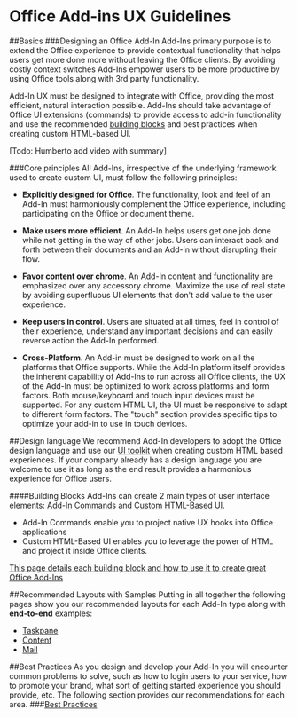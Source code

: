 # Office Add-ins UX Guidelines #

##Basics
###Designing an Office Add-In
Add-Ins primary purpose is to extend the Office experience to provide contextual functionality that helps users get more done more without leaving the Office clients. By avoiding costly context switches Add-Ins empower users to be more productive by using Office tools along with 3rd party functionality. 

Add-In UX must be designed to integrate with Office, providing the most efficient, natural interaction possible. Add-Ins should take advantage of Office UI extensions (commands) to provide access to add-in functionality and use the recommended [building blocks](UIElements.md) and best practices when creating custom HTML-based UI. 
 

[Todo: Humberto add video with summary]
 
###Core principles
All Add-Ins, irrespective of the underlying framework used to create custom UI, must follow the following principles: 

- **Explicitly designed for Office**. The functionality, look and feel of an Add-In must harmoniously complement the Office experience, including participating on the Office or document theme.
 
- **Make users more efficient**. An Add-In helps users get one job done while not getting in the way of other jobs. Users can interact back and forth between their documents and an Add-in without disrupting their flow. 

- **Favor content over chrome**. An Add-In content and functionality are emphasized over any accessory chrome. Maximize the use of real state by avoiding superfluous UI elements that don't add value to the user experience.  

- **Keep users in control**. Users are situated at all times, feel in control of their experience, understand any important decisions and can easily reverse action the Add-In performed. 

- **Cross-Platform**. An Add-in must be designed to work on all the platforms that Office supports. While the Add-In platform itself provides the inherent capability of Add-Ins to run across all Office clients, the UX of the Add-In must be optimized to work across platforms and form factors. Both mouse/keyboard and touch input devices must be supported. For any custom HTML UI, the UI must be responsive to adapt to different form factors. The "touch" section provides specific tips to optimize your add-in to use in touch devices.  



##Design language
We recommend Add-In developers to adopt the Office design language and use our [UI toolkit](UIToolkit.md) when creating custom HTML based experiences. If your company already has a design language you are welcome to use it as long as the end result provides a harmonious experience for Office users. 


####Building Blocks
Add-Ins can create 2 main types of user interface elements: [Add-In Commands](UIElements.md) and [Custom HTML-Based UI](UIElements.md). 


- Add-In Commands enable you to project native UX hooks into Office applications
- Custom HTML-Based UI enables you to leverage the power of HTML and project it inside Office clients. 

[This page details each building block and how to use it to create great Office Add-Ins](UIElements.md)  


##Recommended Layouts with Samples
Putting in all together the following pages show you our recommended layouts for each Add-In type along with **end-to-end** examples:



- [Taskpane](recommendedlayouts/TaskpaneAddIn.md)
- [Content](recommendedlayouts/ContentAddIn.md) 
- [Mail](recommendedlayouts/MailAddIn.md)


##Best Practices
As you design and develop your Add-In you will encounter common problems to solve, such as how to login users to your service, how to promote your brand, what sort of getting started experience you should provide, etc. The following section provides our recommendations for each area. 
###[Best Practices](BestPractices.md)
